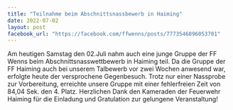 ```yaml
---
title: "Teilnahme beim Abschnittsnassbewerb in Haiming"
date: 2022-07-02
layout: post
facebook_url: "https://facebook.com/ffwenns/posts/7773546896053701"
---
```


Am heutigen Samstag den 02.Juli nahm auch eine junge Gruppe der FF Wenns beim Abschnittsnasswettbewerb in Haiming teil. Da die Gruppe der FF Haiming auch bei unserem Talbewerb vor zwei Wochen anwesend war, erfolgte heute der versprochene Gegenbesuch. Trotz nur einer Nassprobe zur Vorbereitung, erreichte unsere Gruppe mit einer fehlerfreien Zeit von 84,04 Sek. den 4. Platz. Herzlichen Dank den Kameraden der Feuerwehr Haiming für die Einladung und Gratulation zur gelungene Veranstaltung!